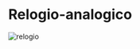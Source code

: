 # Relogio-analogico
![relogio](https://github.com/0joaolucas/Relogio-analogico/assets/126786999/da2d233e-c5d1-4938-af51-48b9772d3727)
